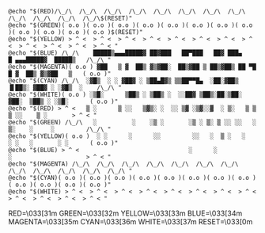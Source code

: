 	@echo "$(RED)/\_/\  /\_/\  /\_/\  /\_/\  /\_/\  /\_/\  /\_/\  /\_/\  /\_/\  /\_/\  /\_/\  /\_/\$(RESET)"
	@echo "$(GREEN)( o.o )( o.o )( o.o )( o.o )( o.o )( o.o )( o.o )( o.o )( o.o )( o.o )( o.o )( o.o )$(RESET)"
	@echo "$(YELLOW) > ^ <  > ^ <  > ^ <  > ^ <  > ^ <  > ^ <  > ^ <  > ^ <  > ^ <  > ^ <  > ^ <  > ^ < "
	@echo "$(BLUE) /\_/\    █████▒▄▄▄█████▓ ██▓███   ██▀███   ██▓ ███▄    █ ▄▄▄█████▓  █████▒   /\_/\ "
	@echo "$(MAGENTA)( o.o ) ▓██   ▒ ▓  ██▒ ▓▒▓██░  ██▒▓██ ▒ ██▒▓██▒ ██ ▀█   █ ▓  ██▒ ▓▒▓██   ▒   ( o.o )"
	@echo "$(CYAN) /\_/\  ░▓█▒  ░ ░ ▓██▓ ░ ▒██▄█▓▒ ▒▒██▀▀█▄  ░██░▓██▒  ▐▌██▒░ ▓██▓ ░ ░▓█▒  ░    /\_/\ "
	@echo "$(WHITE)( o.o ) ░▒█░      ▒██▒ ░ ▒██▒ ░  ░░██▓ ▒██▒░██░▒██░   ▓██░  ▒██▒ ░ ░▒█░      ( o.o )"
	@echo "$(RED) > ^ <   ▒ ░      ▒ ░░   ▒▓▒░ ░  ░░ ▒▓ ░▒▓░░▓  ░ ▒░   ▒ ▒   ▒ ░░    ▒ ░       > ^ < "
	@echo "$(GREEN) /\_/\   ░          ░    ░▒ ░       ░▒ ░ ▒░ ▒ ░░ ░░   ░ ▒░    ░     ░         /\_/\ "
	@echo "$(YELLOW)( o.o )  ░ ░      ░      ░░         ░░   ░  ▒ ░   ░   ░ ░   ░       ░ ░      ( o.o )"
	@echo "$(BLUE) > ^ <                               ░      ░           ░                     > ^ < "
	@echo "$(MAGENTA) /\_/\  /\_/\  /\_/\  /\_/\  /\_/\  /\_/\  /\_/\  /\_/\  /\_/\  /\_/\  /\_/\  /\_/\ "
	@echo "$(CYAN)( o.o )( o.o )( o.o )( o.o )( o.o )( o.o )( o.o )( o.o )( o.o )( o.o )( o.o )( o.o )"
	@echo "$(WHITE) > ^ <  > ^ <  > ^ <  > ^ <  > ^ <  > ^ <  > ^ <  > ^ <  > ^ <  > ^ <  > ^ <  > ^ < "

RED=\033[31m
GREEN=\033[32m
YELLOW=\033[33m
BLUE=\033[34m
MAGENTA=\033[35m
CYAN=\033[36m
WHITE=\033[37m
RESET=\033[0m